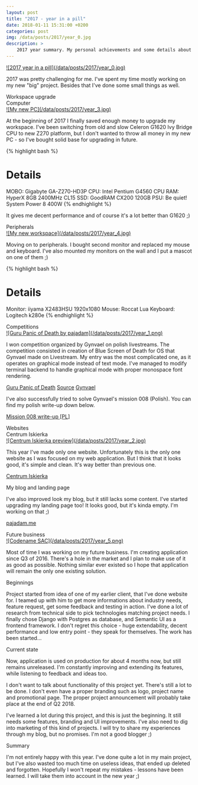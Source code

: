 ```yaml
---
layout: post
title: "2017 - year in a pill"
date: 2018-01-11 15:31:00 +0200
categories: post
img: /data/posts/2017/year_0.jpg
description: >
    2017 year summary. My personal achievements and some details about my activity. Mostly IT related stuff.
---
```

<a title="2017 year in a pill." href="/data/posts/2017/year_0.jpg">
    ![2017 year in a pill](/data/posts/2017/year_0.jpg)
</a>

<p>
    2017 was pretty challenging for me. I've spent my time mostly
    working on my new "big" project. Besides that I've done some
    small things as well.
</p>

<div class="info">Workspace upgrade</div>
<div class="sub info">Computer</div>

<a title="My new PC" href="/data/posts/2017/year_3.jpg">
    ![My new PC](/data/posts/2017/year_3.jpg)
</a>

<p>
    At the beginning of 2017 I finally saved enough money to upgrade
    my workspace. I've been switching from old and slow Celeron G1620
    Ivy Bridge CPU to new Z270 platform, but I don't wanted to throw
    all money in my new PC - so I've bought solid base for upgrading
    in future.
</p>

{% highlight bash %}
# Details
MOBO: Gigabyte GA-Z270-HD3P
CPU:  Intel Pentium G4560 CPU
RAM:  HyperX 8GB 2400MHz CL15
SSD:  GoodRAM CX200 120GB
PSU:  Be quiet! System Power 8 400W
{% endhighlight %}

<p>
    It gives me decent performance and of course it's a lot better than G1620 ;)
</p>

<div class="sub info">Peripherals</div>

<a title="My new workspace" href="/data/posts/2017/year_4.jpg">
    ![My new workspace](/data/posts/2017/year_4.jpg)
</a>

<p>
    Moving on to peripherals. I bought second monitor and replaced my mouse and keyboard.
    I've also mounted my monitors on the wall and I put a mascot on one of them ;)
</p>

{% highlight bash %}
# Details
Monitor:  iiyama X2483HSU 1920x1080
Mouse:    Roccat Lua
Keyboard: Logitech k280e
{% endhighlight %}

<div class="info">Competitions</div>

<a title="Guru Panic of Death by pajadam" href="/data/posts/2017/year_1.png">
    ![Guru Panic of Death by pajadam](/data/posts/2017/year_1.png)
</a>

<p>
    I won competition organized by Gynvael on polish livestreams.
    The competition consisted in creation of Blue Screen of Death
    for OS that Gynvael made on Livestream. My entry was the most
    complicated one, as it operates on graphical mode instead of
    text mode. I've managed to modify terminal backend to handle
    graphical mode with proper monospace font rendering.
</p>

<a title="Guru Panic of Death" href="http://gynvael.coldwind.pl/?lang=pl&id=648"
   class="link icon-link-ext"> Guru Panic of Death</a>
<a title="Source of my Guru Panic of Death entry" href="https://github.com/pajadam/stream/tree/master/competition-osdev-08-pajadam"
   class="link icon-github"> Source</a>
<a title="Gynvael Coldwind" href="http://gynvael.coldwind.pl/"
   class="link icon-link-ext"> Gynvael</a>

<p>
    I've also successfully tried to solve Gynvael's mission 008 (Polish).
    You can find my polish write-up down below.
</p>

<a title="Polish write-up - Gynvael's mission 008" href="/posts/Misja-Gynvaela-008/"
   class="link icon-blog"> Mission 008 write-up [PL]</a>

<div class="info">Websites</div>
<div class="sub info">Centrum Iskierka</div>

<a title="Centrum Iskierka preview" href="/data/posts/2017/year_2.jpg">
    ![Centrum Iskierka preview](/data/posts/2017/year_2.jpg)
</a>

<p>
    This year I've made only one website. Unfortunately this is the
    only one website as I was focused on my web application. But I
    think that it looks good, it's simple and clean. It's way better
    than previous one.
</p>

<a title="Centrum Iskierka" href="http://centrumiskierka.pl"
   class="link icon-link-ext"> Centrum Iskierka</a>

<div class="sub info">My blog and landing page</div>

<p>
    I've also improved look my blog, but it still lacks some content.
    I've started upgrading my landing page too! It looks good, but
    it's kinda empty. I'm working on that ;)
</p>

<a title="My landing page" href="https://pajadam.me"
   class="link icon-about"> pajadam.me</a>

<div class="info">Future business</div>

<a title="Codename SAC" href="/data/posts/2017/year_5.png">
    ![Codename SAC](/data/posts/2017/year_5.png)
</a>

<p>
    Most of time I was working on my future business. I'm creating
    application since Q3 of 2016. There's a hole in the market and
    I plan to make use of it as good as possible. Nothing similar
    ever existed so I hope that application will remain the only one
    existing solution.
</p>

<div class="sub info">Beginnings</div>

<p>
    Project started from idea of one of my earlier client, that I've done
    website for. I teamed up with him to get more informations about industry
    needs, feature request, get some feedback and testing in action. I've done
    a lot of research from technical side to pick technologies matching project
    needs. I finally chose Django with Postgres as database, and Semantic UI as
    a frontend framework. I don't regret this choice - huge extendability, decent
    performance and low entry point - they speak for themselves. The work has
    been started...
</p>

<div class="sub info">Current state</div>

<p>
    Now, application is used on production for about 4 months now, but still
    remains unreleased. I'm constantly improving and extending its features,
    while listening to feedback and ideas too.
</p>

<p>
    I don't want to talk about functionality of this project yet.
    There's still a lot to be done. I don't even have a proper branding
    such as logo, project name and promotional page. The proper project
    announcement will probably take place at the end of Q2 2018.
</p>

<p>
    I've learned a lot during this project, and this is just the beginning.
    It still needs some features, branding and UI improvements. I've also
    need to dig into marketing of this kind of projects. I will try to share
    my experiences through my blog, but no promises. I'm not a good blogger ;)
</p>

<div class="info">Summary</div>

<p>
    I'm not entirely happy with this year. I've done quite a lot in my main project,
    but I've also wasted too much time on useless ideas, that ended up deleted and
    forgotten. Hopefully I won't repeat my mistakes - lessons have been learned.
    I will take them into account in the new year ;)
</p>